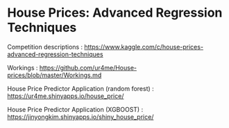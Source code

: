 # House Prices: Advanced Regression Techniques

Competition descriptions : https://www.kaggle.com/c/house-prices-advanced-regression-techniques

Workings : https://github.com/ur4me/House-prices/blob/master/Workings.md

House Price Predictor Application (random forest) : https://ur4me.shinyapps.io/house_price/  

House Price Predictor Application (XGBOOST) : https://jinyongkim.shinyapps.io/shiny_house_price/
